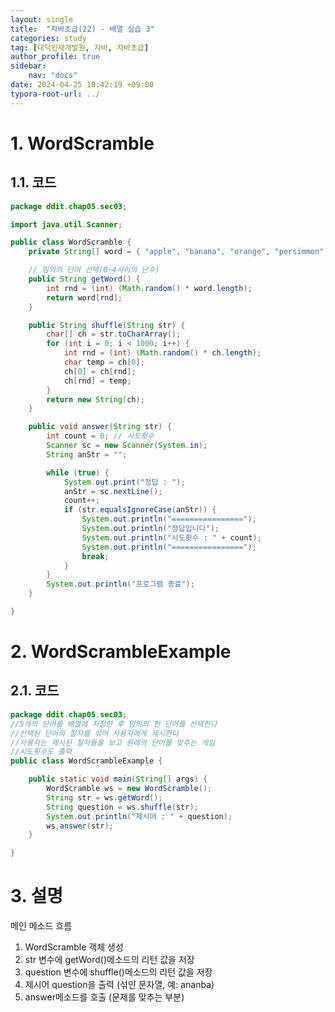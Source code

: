 ```yaml
---
layout: single
title:  "자바초급(22) - 배열 실습 3"
categories: study
tag: [대덕인재개발원, 자바, 자바초급]
author_profile: true
sidebar:
    nav: "docs"
date: 2024-04-25 18:42:19 +09:00
typora-root-url: ../
---
```




# 1. WordScramble

## 1.1. 코드

```java
package ddit.chap05.sec03;

import java.util.Scanner;

public class WordScramble {
	private String[] word = { "apple", "banana", "orange", "persimmon", "hope" };

	// 임의의 단어 선택(0~4사이의 난수)
	public String getWord() {
		int rnd = (int) (Math.random() * word.length);
		return word[rnd];
	}

	public String shuffle(String str) {
		char[] ch = str.toCharArray();
		for (int i = 0; i < 1000; i++) {
			int rnd = (int) (Math.random() * ch.length);
			char temp = ch[0];
			ch[0] = ch[rnd];
			ch[rnd] = temp;
		}
		return new String(ch);
	}

	public void answer(String str) {
		int count = 0; // 시도횟수
		Scanner sc = new Scanner(System.in);
		String anStr = "";

		while (true) {
			System.out.print("정답 : ");
			anStr = sc.nextLine();
			count++;
			if (str.equalsIgnoreCase(anStr)) {
				System.out.println("================");
				System.out.println("정답입니다");
				System.out.println("시도횟수 : " + count);
				System.out.println("================");
				break;
			}
		}
		System.out.println("프로그램 종료");
	}

}

```



# 2. WordScrambleExample

## 2.1. 코드

```java
package ddit.chap05.sec03;
//5개의 단어를 배열에 저장한 후 임의의 한 단어를 선택한다
//선택된 단어의 철자를 섞어 사용자에게 제시한다
//사용자는 제시된 철자들을 보고 원래의 단어를 맞추는 게임
//시도횟수도 출력
public class WordScrambleExample {

	public static void main(String[] args) {
		WordScramble ws = new WordScramble();
		String str = ws.getWord();
		String question = ws.shuffle(str);
		System.out.println("제시어 : " + question);
		ws.answer(str);
	}

}
```



# 3. 설명

메인 메소드 흐름

1. WordScramble 객체 생성
2. str 변수에 getWord()메소드의 리턴 값을 저장
3. question 변수에 shuffle()메소드의 리턴 값을 저장
4. 제시어 question을 출력 (섞인 문자열, 예: ananba)
5. answer메소드를 호출 (문제를 맞추는 부분)
